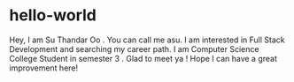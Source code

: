 # hello-world
Hey, I am Su Thandar Oo . You can call me asu. I am interested in Full Stack Development and searching my career path. I am Computer Science College Student in semester 3 . Glad to meet ya !
Hope I can have a great improvement here!
